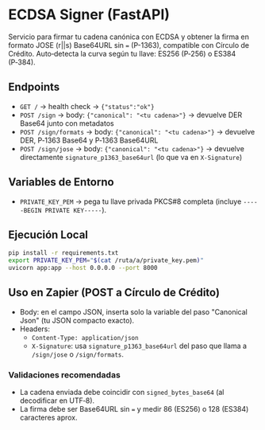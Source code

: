 # ECDSA Signer (FastAPI)

Servicio para firmar tu cadena canónica con ECDSA y obtener la firma en formato JOSE (r||s) Base64URL sin `=` (P-1363), compatible con Círculo de Crédito. Auto‑detecta la curva según tu llave: ES256 (P‑256) o ES384 (P‑384).

## Endpoints
- `GET /` → health check → `{"status":"ok"}`
- `POST /sign` → body: `{"canonical": "<tu cadena>"}` → devuelve DER Base64 junto con metadatos
- `POST /sign/formats` → body: `{"canonical": "<tu cadena>"}` → devuelve DER, P‑1363 Base64 y P‑1363 Base64URL
- `POST /sign/jose` → body: `{"canonical": "<tu cadena>"}` → devuelve directamente `signature_p1363_base64url` (lo que va en `X-Signature`)

## Variables de Entorno
- `PRIVATE_KEY_PEM` → pega tu llave privada PKCS#8 completa (incluye `-----BEGIN PRIVATE KEY-----`).

## Ejecución Local
```bash
pip install -r requirements.txt
export PRIVATE_KEY_PEM="$(cat /ruta/a/private_key.pem)"
uvicorn app:app --host 0.0.0.0 --port 8000
```

## Uso en Zapier (POST a Círculo de Crédito)
- Body: en el campo JSON, inserta solo la variable del paso "Canonical Json" (tu JSON compacto exacto).
- Headers:
  - `Content-Type: application/json`
  - `X-Signature`: usa `signature_p1363_base64url` del paso que llama a `/sign/jose` o `/sign/formats`.

### Validaciones recomendadas
- La cadena enviada debe coincidir con `signed_bytes_base64` (al decodificar en UTF‑8).
- La firma debe ser Base64URL sin `=` y medir 86 (ES256) o 128 (ES384) caracteres aprox.
